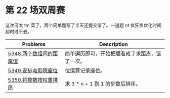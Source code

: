 # 第 22 场双周赛

这次可太 tm 菜了，两个简单题写了半天还提交错了。一道题 nt 疯狂负优化时间超时过不去。

| Problems                                    | Description                                    |
| ------------------------------------------- | ---------------------------------------------- |
| [5348.两个数组间的距离值](../array/5348.md) | 简单遍历即可，开始把题看成了求距离，错了一次。 |
| [5349.安排电影院座位](../array/5349.md)     | 位运算记录座位。                               |
| [5350.将整数按权重排序](../sort/5350.md)    | 求 3 * n + 1 到 1 的步数后排序。               |
